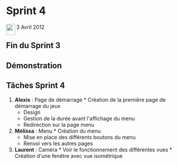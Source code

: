 # Sprint 4 #

<img src='https://bataille-navale.googlecode.com/svn/wiki/img/calendarIcone.jpg' align='left' width='25px' height='30px' /> 3 Avril 2012

## Fin du Sprint 3 ##

## Démonstration ##

## Tâches Sprint 4 ##
  1. **Alexis** : Page de démarrage
    * Création de la première page de démarrage du jeux
      * Design
      * Gestion de la durée avant l'affichage du menu
      * Redirection sur la page menu
  1. **Mélissa** : Menu
    * Création du menu
      * Mise en place des différents boutons du menu
      * Renvoi vers les autres pages
  1. **Laurent** : Caméra
    * Voir le fonctionnement des différentes vues
    * Création d'une fenêtre avec vue isométrique